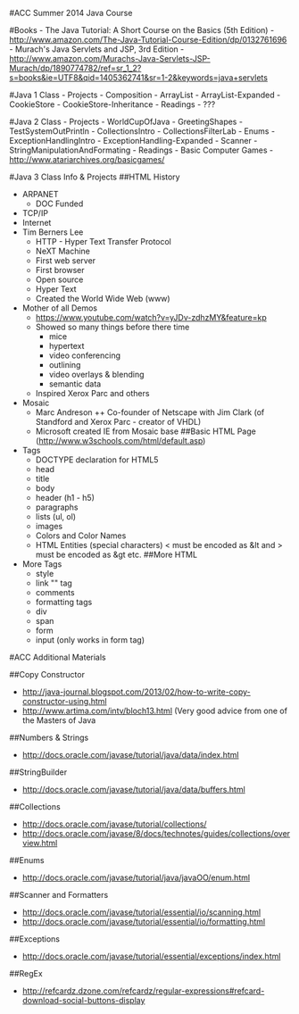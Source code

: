 #ACC Summer 2014 Java Course

#Books
	- The Java Tutorial: A Short Course on the Basics (5th Edition)
		- http://www.amazon.com/The-Java-Tutorial-Course-Edition/dp/0132761696
	- Murach's Java Servlets and JSP, 3rd Edition 
		- http://www.amazon.com/Murachs-Java-Servlets-JSP-Murach/dp/1890774782/ref=sr_1_2?s=books&ie=UTF8&qid=1405362741&sr=1-2&keywords=java+servlets

#Java 1 Class
	- Projects
		- Composition
		- ArrayList
		- ArrayList-Expanded
		- CookieStore
		- CookieStore-Inheritance
	- Readings
		- ???


#Java 2 Class 
	- Projects
		- WorldCupOfJava
		- GreetingShapes
		- TestSystemOutPrintln
		- CollectionsIntro
		- CollectionsFilterLab
		- Enums
		- ExceptionHandlingIntro
		- ExceptionHandling-Expanded
		- Scanner
		- StringManipulationAndFormating
	- Readings
		- Basic Computer Games 
			- http://www.atariarchives.org/basicgames/


#Java 3 Class Info & Projects
##HTML History
* ARPANET
	+ DOC Funded
* TCP/IP
* Internet
* Tim Berners Lee
	+ HTTP - Hyper Text Transfer Protocol
	+ NeXT Machine
	+ First web server
	+ First browser
	+ Open source
	+ Hyper Text
	+ Created the World Wide Web (www)
* Mother of all Demos
	+ https://www.youtube.com/watch?v=yJDv-zdhzMY&feature=kp
	+ Showed so many things before there time
		+ mice
		+ hypertext
		+ video conferencing
		+ outlining
		+ video overlays & blending
		+ semantic data
	+ Inspired Xerox Parc and others
* Mosaic
	+ Marc Andreson
		++ Co-founder of Netscape with Jim Clark (of Standford and Xerox Parc - creator of VHDL)
	+ Microsoft created IE from Mosaic base
##Basic HTML Page (http://www.w3schools.com/html/default.asp)
* Tags
	+ DOCTYPE declaration for HTML5 
	+ head
	+ title
	+ body
	+ header (h1 - h5)
	+ paragraphs
	+ lists (ul, ol)
	+ images
	+ Colors and Color Names
	+ HTML Entities (special characters) < must be encoded as &lt and > must be encoded as &gt etc.
##More HTML
* More Tags
	+ style
	+ link "<a>" tag
	+ comments
	+ formatting tags
	+ div
	+ span
	+ form
	+ input (only works in form tag)

#ACC Additional Materials

##Copy Constructor
- http://java-journal.blogspot.com/2013/02/how-to-write-copy-constructor-using.html
- http://www.artima.com/intv/bloch13.html  (Very good advice from one of the Masters of Java

##Numbers & Strings
- http://docs.oracle.com/javase/tutorial/java/data/index.html

##StringBuilder
- http://docs.oracle.com/javase/tutorial/java/data/buffers.html

##Collections
- http://docs.oracle.com/javase/tutorial/collections/
- http://docs.oracle.com/javase/8/docs/technotes/guides/collections/overview.html

##Enums
- http://docs.oracle.com/javase/tutorial/java/javaOO/enum.html

##Scanner and Formatters
- http://docs.oracle.com/javase/tutorial/essential/io/scanning.html
- http://docs.oracle.com/javase/tutorial/essential/io/formatting.html

##Exceptions
- http://docs.oracle.com/javase/tutorial/essential/exceptions/index.html

##RegEx 
- http://refcardz.dzone.com/refcardz/regular-expressions#refcard-download-social-buttons-display
